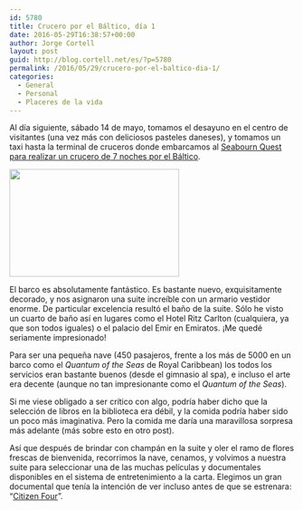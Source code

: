 ```yaml
---
id: 5780
title: Crucero por el Báltico, día 1
date: 2016-05-29T16:38:57+00:00
author: Jorge Cortell
layout: post
guid: http://blog.cortell.net/es/?p=5780
permalink: /2016/05/29/crucero-por-el-baltico-dia-1/
categories:
  - General
  - Personal
  - Placeres de la vida
---
```

Al día siguiente, sábado 14 de mayo, tomamos el desayuno en el centro de visitantes (una vez más con deliciosos pasteles daneses), y tomamos un taxi hasta la terminal de cruceros donde embarcamos al [Seabourn Quest para realizar un crucero de 7 noches por el Báltico](http://www.seabourn.com/find-luxury-cruise-vacation/CruiseDetails.action?tourId=&webItineraryIdForAudit=E7N07S&fromSearchVacation=true&guestsCount=2&voyageCode=6728&#).

<img class="aligncenter" src="http://www.seabourn.com/images/itineraryMaps/E7N07S.jpg" width="300" height="190" />

El barco es absolutamente fantástico. Es bastante nuevo, exquisitamente decorado, y nos asignaron una suite increíble con un armario vestidor enorme. De particular excelencia resultó el baño de la suite. Sólo he visto un cuarto de baño así en lugares como el Hotel Ritz Carlton (cualquiera, ya que son todos iguales) o el palacio del Emir en Emiratos. ¡Me quedé seriamente impresionado!

Para ser una pequeña nave (450 pasajeros, frente a los más de 5000 en un barco como el _Quantum of the Seas_ de Royal Caribbean) los todos los servicios eran bastante buenos (desde el gimnasio al spa), e incluso el arte era decente (aunque no tan impresionante como el _Quantum of the Seas_).

Si me viese obligado a ser crítico con algo, podría haber dicho que la selección de libros en la biblioteca era débil, y la comida podría haber sido un poco más imaginativa. Pero la comida me daría una maravillosa sorpresa más adelante (más sobre esto en otro post).

Así que después de brindar con champán en la suite y oler el ramo de flores frescas de bienvenida, recorrimos la nave, cenamos, y volvimos a nuestra suite para seleccionar una de las muchas películas y documentales disponibles en el sistema de entretenimiento a la carta. Elegimos un gran documental que tenía la intención de ver incluso antes de que se estrenara: &#8220;[Citizen Four](https://citizenfourfilm.com/)”.